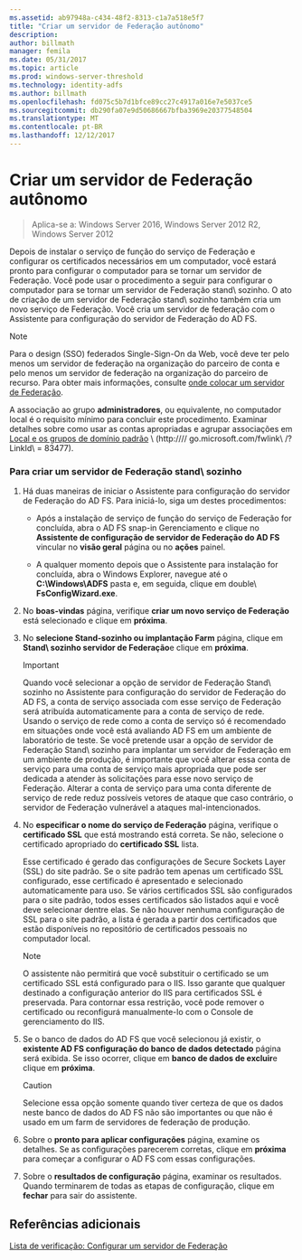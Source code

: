```yaml
---
ms.assetid: ab97948a-c434-48f2-8313-c1a7a518e5f7
title: "Criar um servidor de Federação autônomo"
description: 
author: billmath
manager: femila
ms.date: 05/31/2017
ms.topic: article
ms.prod: windows-server-threshold
ms.technology: identity-adfs
ms.author: billmath
ms.openlocfilehash: fd075c5b7d1bfce89cc27c4917a016e7e5037ce5
ms.sourcegitcommit: db290fa07e9d50686667bfba3969e20377548504
ms.translationtype: MT
ms.contentlocale: pt-BR
ms.lasthandoff: 12/12/2017
---
```

# <a name="create-a-stand-alone-federation-server"></a>Criar um servidor de Federação autônomo

>Aplica-se a: Windows Server 2016, Windows Server 2012 R2, Windows Server 2012

Depois de instalar o serviço de função do serviço de Federação e configurar os certificados necessários em um computador, você estará pronto para configurar o computador para se tornar um servidor de Federação. Você pode usar o procedimento a seguir para configurar o computador para se tornar um servidor de Federação stand\ sozinho. O ato de criação de um servidor de Federação stand\ sozinho também cria um novo serviço de Federação. Você cria um servidor de federação com o Assistente para configuração do servidor de Federação do AD FS.  
  
> [!NOTE]  
> Para o design \(SSO\) federados Single\-Sign\-On da Web, você deve ter pelo menos um servidor de federação na organização do parceiro de conta e pelo menos um servidor de federação na organização do parceiro de recurso. Para obter mais informações, consulte [onde colocar um servidor de Federação](https://technet.microsoft.com/library/dd807127.aspx).  
  
A associação ao grupo **administradores**, ou equivalente, no computador local é o requisito mínimo para concluir este procedimento.  Examinar detalhes sobre como usar as contas apropriadas e agrupar associações em [Local e os grupos de domínio padrão](https://go.microsoft.com/fwlink/?LinkId=83477) \ (http:///\/ go.microsoft.com\/fwlink\ /? LinkId\ = 83477\).   
  
### <a name="to-create-a-stand-alone-federation-server"></a>Para criar um servidor de Federação stand\ sozinho  
  
1.  Há duas maneiras de iniciar o Assistente para configuração do servidor de Federação do AD FS. Para iniciá-lo, siga um destes procedimentos:  
  
    -   Após a instalação de serviço de função do serviço de Federação for concluída, abra o AD FS snap\-in Gerenciamento e clique no **Assistente de configuração de servidor de Federação do AD FS** vincular no **visão geral** página ou no **ações** painel.  
  
    -   A qualquer momento depois que o Assistente para instalação for concluída, abra o Windows Explorer, navegue até o **C:\\Windows\\ADFS** pasta e, em seguida, clique em double\ **FsConfigWizard.exe**.  
  
2.  No **boas-vindas** página, verifique **criar um novo serviço de Federação** está selecionado e clique em **próxima**.  
  
3.  No **selecione Stand\-sozinho ou implantação Farm** página, clique em **Stand\ sozinho servidor de Federação**e clique em **próxima**.  
  
    > [!IMPORTANT]  
    > Quando você selecionar a opção de servidor de Federação Stand\ sozinho no Assistente para configuração do servidor de Federação do AD FS, a conta de serviço associada com esse serviço de Federação será atribuída automaticamente para a conta de serviço de rede. Usando o serviço de rede como a conta de serviço só é recomendado em situações onde você está avaliando AD FS em um ambiente de laboratório de teste. Se você pretende usar a opção de servidor de Federação Stand\ sozinho para implantar um servidor de Federação em um ambiente de produção, é importante que você alterar essa conta de serviço para uma conta de serviço mais apropriada que pode ser dedicada a atender às solicitações para esse novo serviço de Federação. Alterar a conta de serviço para uma conta diferente de serviço de rede reduz possíveis vetores de ataque que caso contrário, o servidor de Federação vulnerável a ataques mal-intencionados.  
  
4.  No **especificar o nome do serviço de Federação** página, verifique o **certificado SSL** que está mostrando está correta. Se não, selecione o certificado apropriado do **certificado SSL** lista.  
  
    Esse certificado é gerado das configurações de Secure Sockets Layer \(SSL\) do site padrão. Se o site padrão tem apenas um certificado SSL configurado, esse certificado é apresentado e selecionado automaticamente para uso. Se vários certificados SSL são configurados para o site padrão, todos esses certificados são listados aqui e você deve selecionar dentre elas. Se não houver nenhuma configuração de SSL para o site padrão, a lista é gerada a partir dos certificados que estão disponíveis no repositório de certificados pessoais no computador local.  
  
    > [!NOTE]  
    > O assistente não permitirá que você substituir o certificado se um certificado SSL está configurado para o IIS. Isso garante que qualquer destinado a configuração anterior do IIS para certificados SSL é preservada. Para contornar essa restrição, você pode remover o certificado ou reconfigurá manualmente-lo com o Console de gerenciamento do IIS.  
  
5.  Se o banco de dados do AD FS que você selecionou já existir, o **existente AD FS configuração do banco de dados detectado** página será exibida. Se isso ocorrer, clique em **banco de dados de excluir**e clique em **próxima**.  
  
    > [!CAUTION]  
    > Selecione essa opção somente quando tiver certeza de que os dados neste banco de dados do AD FS não são importantes ou que não é usado em um farm de servidores de federação de produção.  
  
6.  Sobre o **pronto para aplicar configurações** página, examine os detalhes. Se as configurações parecerem corretas, clique em **próxima** para começar a configurar o AD FS com essas configurações.  
  
7.  Sobre o **resultados de configuração** página, examinar os resultados. Quando terminarem de todas as etapas de configuração, clique em **fechar** para sair do assistente.  
  
## <a name="additional-references"></a>Referências adicionais  
[Lista de verificação: Configurar um servidor de Federação](Checklist--Setting-Up-a-Federation-Server.md)  
  

